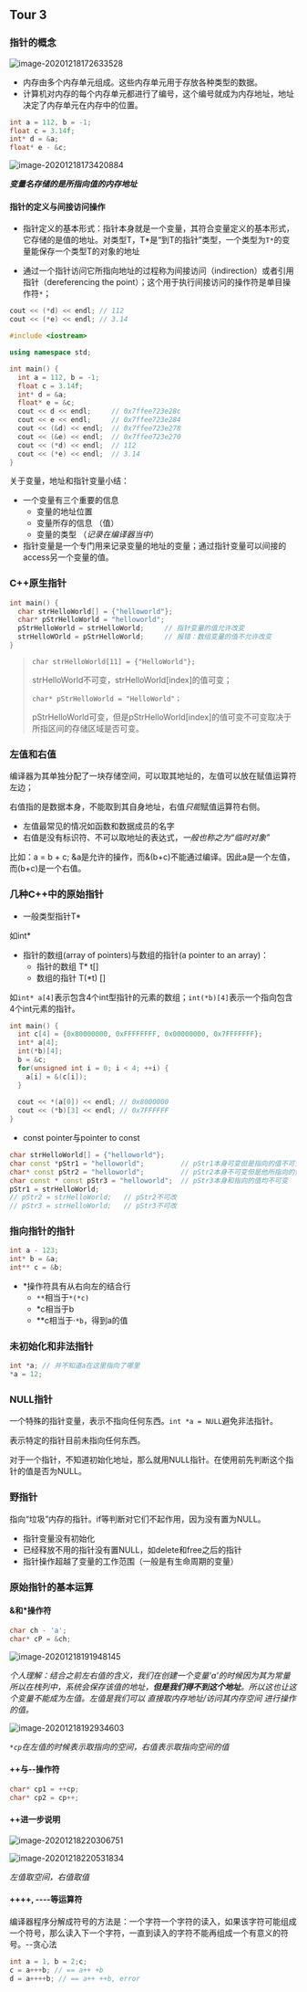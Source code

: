 ## Tour 3

### 指针的概念

![image-20201218172633528](/Users/yao/Library/Application%20Support/typora-user-images/image-20201218172633528.png)

- 内存由多个内存单元组成。这些内存单元用于存放各种类型的数据。
- 计算机对内存的每个内存单元都进行了编号，这个编号就成为内存地址，地址决定了内存单元在内存中的位置。

```c++
int a = 112, b = -1;
float c = 3.14f;
int* d = &a;
float* e - &c;
```

![image-20201218173420884](/Users/yao/Library/Application%20Support/typora-user-images/image-20201218173420884.png)

***变量名存储的是所指向值的内存地址***

#### 指针的定义与间接访问操作

- 指针定义的基本形式：指针本身就是一个变量，其符合变量定义的基本形式，它存储的是值的地址。对类型T，T*是“到T的指针”类型，一个类型为`T*`的变量能保存一个类型T的对象的地址

- 通过一个指针访问它所指向地址的过程称为间接访问（indirection）或者引用指针（dereferencing the point）；这个用于执行间接访问的操作符是单目操作符`*`；

```c++
cout << (*d) << endl; // 112
cout << (*e) << endl; // 3.14
```

```c++
#include <iostream>

using namespace std;

int main() {
  int a = 112, b = -1;
  float c = 3.14f;
  int* d = &a;
  float* e = &c;
  cout << d << endl;     // 0x7ffee723e28c
  cout << e << endl;     // 0x7ffee723e284
  cout << (&d) << endl;  // 0x7ffee723e278
  cout << (&e) << endl;  // 0x7ffee723e270
  cout << (*d) << endl;  // 112
  cout << (*e) << endl;  // 3.14
}
```

关于变量，地址和指针变量小结：

- 一个变量有三个重要的信息
  - 变量的地址位置
  - 变量所存的信息 （值）
  - 变量的类型 （*记录在编译器当中*）
- 指针变量是一个专门用来记录变量的地址的变量；通过指针变量可以间接的access另一个变量的值。

### C++原生指针

```c++
int main() {
  char strHelloWorld[] = {"helloworld"};
  char* pStrHelloWorld = "helloworld";
  pStrHelloWorld = strHelloWorld;     // 指针变量的值允许改变
  strHelloWOrld = pStrHelloWorld;     // 报错：数组变量的值不允许改变
}
```



> `char strHelloWorld[11] = {"HelloWorld"};`
>
> strHelloWorld不可变，strHelloWorld[index]的值可变；
>
> `char* pStrHelloWorld = "HelloWorld"；`
>
> pStrHelloWorld可变，但是pStrHelloWorld[index]的值可变不可变取决于所指区间的存储区域是否可变。

### 左值和右值

编译器为其单独分配了一块存储空间，可以取其地址的，左值可以放在赋值运算符左边；

右值指的是数据本身，不能取到其自身地址，右值*只能*赋值运算符右侧。

- 左值最常见的情况如函数和数据成员的名字
- 右值是没有标识符、不可以取地址的表达式，*一般也称之为“临时对象”*

比如：a = b + c; &a是允许的操作，而&(b+c)不能通过编译。因此a是一个左值，而(b+c)是一个右值。

### 几种C++中的原始指针

- 一般类型指针T*

如int*

- 指针的数组(array of pointers)与数组的指针(a pointer to an array)：
  - 指针的数组 T* t[]
  - 数组的指针 T(*t) []

如`int* a[4]`表示包含4个int型指针的元素的数组；`int(*b)[4]`表示一个指向包含4个int元素的指针。

```c++
int main() {
  int c[4] = {0x80000000, 0xFFFFFFFF, 0x00000000, 0x7FFFFFFF};
  int* a[4];
  int(*b)[4];
  b = &c;
  for(unsigned int i = 0; i < 4; ++i) {
    a[i] = &(c[i]);
  }
  
  cout << *(a[0]) << endl; // 0x8000000
  cout << (*b)[3] << endl; // 0x7FFFFFF
}
```

- const pointer与pointer to const

```c++
char strHelloWorld[] = {"helloworld"};
char const *pStr1 = "helloworld";         // pStr1本身可变但是指向的值不可变
char* const pStr2 = "helloworld";         // pStr2本身不可变但是他所指向的值可变
char const * const pStr3 = "helloworld";  // pStr3本身和指向的值均不可变
pStr1 = strHelloWorld;
// pStr2 = strHelloWorld;   // pStr2不可改
// pStr3 = strHelloWorld;   // pStr3不可改
```

### 指向指针的指针

```c++
int a - 123;
int* b = &a;
int** c = &b;
```

- *操作符具有从右向左的结合行
  - `**`相当于`*(*c)`
  - *c相当于b
  - **c相当于·`*b`，得到a的值

### 未初始化和非法指针

```c++
int *a; // 并不知道a在这里指向了哪里
*a = 12;
```

### NULL指针

一个特殊的指针变量，表示不指向任何东西。`int *a = NULL`避免非法指针。

表示特定的指针目前未指向任何东西。

对于一个指针，不知道初始化地址，那么就用NULL指针。在使用前先判断这个指针的值是否为NULL。

### 野指针

指向“垃圾”内存的指针。if等判断对它们不起作用，因为没有置为NULL。

- 指针变量没有初始化
- 已经释放不用的指针没有置NULL，如delete和free之后的指针
- 指针操作超越了变量的工作范围（一般是有生命周期的变量）

### 原始指针的基本运算

#### &和*操作符

```c++
char ch - 'a';
char* cP = &ch;
```

![image-20201218191948145](/Users/yao/Library/Application%20Support/typora-user-images/image-20201218191948145.png)

*个人理解：结合之前左右值的含义，我们在创建一个变量'a'的时候因为其为常量所以在栈列中，系统会保存该值的地址，**但是我们得不到这个地址**。所以这也让这个变量不能成为左值。左值是我们可以 直接取内存地址/访问其内存空间 进行操作的值。*

 ![image-20201218192934603](/Users/yao/Library/Application%20Support/typora-user-images/image-20201218192934603.png)

*`*cp`在左值的时候表示取指向的空间，右值表示取指向空间的值*

#### ++与--操作符

```c++
char* cp1 = ++cp;
char* cp2 = cp++;
```

#### ++进一步说明

![image-20201218220306751](/Users/yao/Library/Application%20Support/typora-user-images/image-20201218220306751.png)

![image-20201218220531834](/Users/yao/Library/Application%20Support/typora-user-images/image-20201218220531834.png)

*左值取空间，右值取值*

#### ++++, ----等运算符

编译器程序分解成符号的方法是：一个字符一个字符的读入，如果该字符可能组成一个符号，那么读入下一个字符，一直到读入的字符不能再组成一个有意义的符号。--贪心法

```c++
int a = 1, b = 2;c;
c = a+++b; // == a++ +b
d = a++++b; // == a++ ++b, error
```

